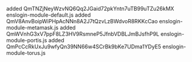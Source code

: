 added QmTNZjNeyWzvNQ6Qq2JGaid72pkYntn7uTB99uTZu26kMX enslogin-module-default.js
added QmV8AnvBoipWiPHpAcNNn8A2J7tQzvLzBWdvoR8RKKcCao enslogin-module-metamask.js
added QmWVnhG3xV7ppF8LZ3HV9RsmneP5JfnbVDBLJmBJsfhP9L enslogin-module-portis.js
added QmPcCcRkUxJu9wfyQn39NN66w4SCrBk9bKe7UDma1YDyE5 enslogin-module-torus.js
